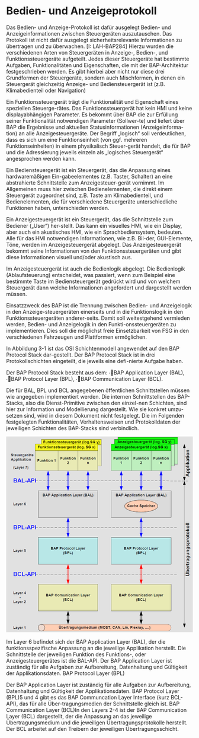 # Bedien- und Anzeigeprotokoll


Das Bedien- und Anzeige-Protokoll ist dafür ausgelegt Bedien- und Anzeigeinformationen
zwischen Steuergeräten auszutauschen. Das Protokoll ist nicht dafür ausgelegt sicherheitsrelevante
Informationen zu übertragen und zu überwachen.
[I: LAH-BAP284]
Hierzu wurden die verschiedenen Arten von Steuergeräten in Anzeige-, Bedien-, und Funktionssteuergeräte
aufgeteilt. Jedes dieser Steuergeräte hat bestimmte Aufgaben, Funktionalitäten
und Eigenschaften, die mit der BAP-Architektur festgeschrieben werden. Es gibt hierbei
aber nicht nur diese drei Grundformen der Steuergeräte, sondern auch Mischformen, in
denen ein Steuergerät gleichzeitig Anzeige- und Bediensteuergerät ist (z.B. Klimabedienteil
oder Navigation)


Ein Funktionssteuergerät trägt die Funktionalität und Eigenschaft eines speziellen Steuerge-rätes. Das Funktionssteuergerät hat kein HMI und keine displayabhängigen Parameter. Es bekommt über BAP die zur Erfüllung seiner Funktionalität notwendigen Parameter (Sollwer-te) und liefert über BAP die Ergebnisse und aktuellen Statusinformationen (Anzeigeinforma-tion) an alle Anzeigesteuergeräte. Der Begriff „logisch“ soll verdeutlichen, dass es sich um eine Funktionseinheit (von ggf. mehreren Funktionseinheiten) in einem physikalisch Steuer-gerät handelt, die für BAP und die Adressierung jeweils einzeln als „logisches Steuergerät“ angesprochen werden kann.


Ein Bediensteuergerät ist ein Steuergerät, das die Anpassung eines hardwaremäßigen Ein-gabeelementes (z.B. Taster, Schalter) an eine abstrahierte Schnittstelle zum Anzeigesteuer-gerät vornimmt. Im Allgemeinen muss hier zwischen Bedienelementen, die direkt einem Steuergerät zugeordnet sind, z.B. Taste am Klimabedienteil, und Bedienelementen, die für verschiedene Steuergeräte unterschiedliche Funktionen haben, unterschieden werden.


Ein Anzeigesteuergerät ist ein Steuergerät, das die Schnittstelle zum Bediener („User“) her-stellt. Das kann ein visuelles HMI, wie ein Display, aber auch ein akustisches HMI, wie ein Sprachbediensystem, bedeuten. Alle für das HMI notwendigen Informationen, wie z.B. Bil-der, GUI-Elemente, Töne, werden im Anzeigesteuergerät abgelegt. Das Anzeigesteuergerät bekommt seine Informationen von den Funktionssteuergeräten und gibt diese Informationen visuell und/oder akustisch aus.

Im Anzeigesteuergerät ist auch die Bedienlogik abgelegt. Die Bedienlogik (Ablaufsteuerung) entscheidet, was passiert, wenn zum Beispiel eine bestimmte Taste im Bediensteuergerät gedrückt wird und von welchem Steuergerät dann welche Informationen angefordert und dargestellt werden müssen.

Einsatzzweck des BAP ist die Trennung zwischen Bedien- und Anzeigelogik in den Anzeige-steuergeräten einerseits und in die Funktionslogik in den Funktionssteuergeräten anderer-seits. Damit soll weitestgehend vermieden werden, Bedien- und Anzeigelogik in den Funkti-onssteuergeräten zu implementieren. Dies soll die möglichst freie Einsetzbarkeit von FSG in den verschiedenen Fahrzeugen und Plattformen ermöglichen.

In Abbildung 3-1 ist das OSI Schichtenmodell angewendet auf den BAP Protocol Stack dar-gestellt. Der BAP Protocol Stack ist in drei Protokollschichten eingeteilt, die jeweils eine defi-nierte Aufgabe haben.

Der BAP Protocol Stack besteht aus dem:
∙BAP Application Layer (BAL),
∙BAP Protocol Layer (BPL),
∙BAP Communication Layer (BCL).

Die für BAL, BPL und BCL angegebenen öffentlichen Schnittstellen müssen wie angegeben implementiert werden. Die internen Schnittstellen des BAP-Stacks, also die Dienst-Primitive zwischen den einzel-nen Schichten, sind hier zur Information und Modellierung dargestellt. Wie sie konkret umzu-setzen sind, wird in diesem Dokument nicht festgelegt. Die im Folgenden festgelegten Funktionalitäten, Verhaltensweisen und Protokolldaten der jeweiligen Schichten des BAP-Stacks sind verbindlich.

![1707355061990](image/README/1707355061990.png)


Im Layer 6 befindet sich der BAP Application Layer (BAL), der die funktionsspezifische Anpassung
an die jeweilige Applikation herstellt. Die Schnittstelle der jeweiligen Funktion des
Funktions-, oder Anzeigesteuergerätes ist die BAL-API. Der BAP Application Layer ist zuständig für alle Aufgaben zur Aufbereitung, Datenhaltung
und Gültigkeit der Applikationsdaten.
BAP Protocol Layer (BPL) 

Der BAP Application Layer ist zuständig für alle Aufgaben zur Aufbereitung, Datenhaltung
und Gültigkeit der Applikationsdaten.
BAP Protocol Layer (BPL)5 und 4 gibt es das BAP Communcation Layer Interface (kurz BCL-API), das für alle Über-tragungsmedien der Schnittstelle gleich ist.
BAP Communication Layer (BCL)In den Layers 2-4 ist der BAP Communication Layer (BCL) dargestellt, der die Anpassung an das jeweilige Übertragungsmedium und die jeweiligen Übertragungsprotokolle herstellt. Der BCL arbeitet auf den Treibern der jeweiligen Übertragungsschicht.